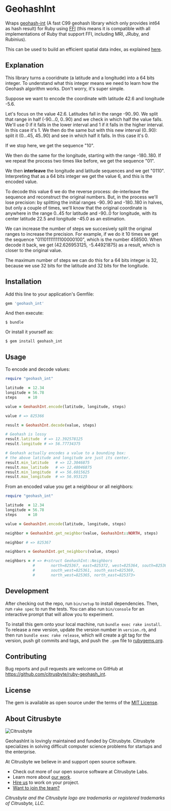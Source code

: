 # GeohashInt

Wraps [geohash-int](https://github.com/yinqiwen/geohash-int)
(A fast C99 geohash library which only provides int64 as hash result) for Ruby
using [FFI](https://github.com/ffi/ffi) (this means it is compatible with all
implementations of Ruby that support FFI, including MRI, JRuby, and Rubinius).

This can be used to build an efficient spatial data index, as explained
[here](https://github.com/yinqiwen/ardb/wiki/Spatial-Index).

## Explanation

This library turns a cooridnate (a latitude and a longitude) into a 64 bits
integer. To understand what this integer means we need to learn how the Geohash
algorithm works. Don't worry, it's super simple.

Suppose we want to encode the coordinate with latitude 42.6 and longitude -5.6.

Let's focus on the value 42.6. Latitudes fall in the range -90..90. We split that
range in half (-90...0, 0..90) and we check in which half the value falls. We'll
use 0 if it falls in the lower interval and 1 if it falls in the higher interval.
In this case it's 1. We then do the same but with this new interval (0..90): split
it (0...45, 45..90) and see in which half it falls. In this case it's 0.

If we stop here, we get the sequence "10".

We then do the same for the longitude, starting with the range -180..180.
If we repeat the process two times like before, we get the sequence "01".

We then **interleave** the longitude and latitude sequences and we get "0110".
Interpreting that as a 64 bits integer we get the value 6, and this is the encoded value.

To decode this value 6 we do the reverse process: de-interleave the sequence and
reconstruct the original numbers. But, in the process we'll lose precision:
by splitting the initial ranges -90..90 and -180..180 in halves, but only a couple
of times, we'll know that the original coordinate is anywhere in the range 0..45 for
latitude and -90..0 for longitude, with its center latitude 22.5 and longitude -45.0
as an estimation.

We can increase the number of steps we succesively split the original ranges to
increase the precision. For example, if we do it 10 times we get the sequence
"01101111111100000100", which is the number 458500. When decode it back, we get
(42.626953125, -5.44921875) as a result, which is closer to the original value.

The maximum number of steps we can do this for a 64 bits integer is 32,
because we use 32 bits for the latitude and 32 bits for the longitude.

## Installation

Add this line to your application's Gemfile:

```ruby
gem 'geohash_int'
```

And then execute:

    $ bundle

Or install it yourself as:

    $ gem install geohash_int

## Usage

To encode and decode values:

```ruby
require "geohash_int"

latitude  = 12.34
longitude = 56.78
steps     = 10

value = GeohashInt.encode(latitude, longitude, steps)

value # => 825366

result = GeohashInt.decode(value, steps)

# Geohash is lossy
result.latitude  # => 12.392578125
result.longitude # => 56.77734375

# Geohash actually encodes a value to a bounding box:
# the above latitude and longitude are just its center.
result.min_latitude   # => 12.3046875
result.max_latitude   # => 12.48046875
result.min_longitude  # => 56.6015625
result.max_longitude  # => 56.953125
```

From an encoded value you get a neighbour or all neighbors:

```ruby
require "geohash_int"

latitude  = 12.34
longitude = 56.78
steps     = 10

value = GeohashInt.encode(latitude, longitude, steps)

neighbor = GeohashInt.get_neighbor(value, GeohashInt::NORTH, steps)

neighbor # => 825367

neighbors = GeohashInt.get_neighbors(value, steps)

neighbors = # => #<struct GeohashInt::Neighbors
            #       north=825367, east=825372, west=825364, south=825363,
            #       south_west=825361, south_east=825369,
            #       north_west=825365, north_east=825373>
```

## Development

After checking out the repo, run `bin/setup` to install dependencies. Then, run `rake spec` to run the tests. You can also run `bin/console` for an interactive prompt that will allow you to experiment.

To install this gem onto your local machine, run `bundle exec rake install`. To release a new version, update the version number in `version.rb`, and then run `bundle exec rake release`, which will create a git tag for the version, push git commits and tags, and push the `.gem` file to [rubygems.org](https://rubygems.org).

## Contributing

Bug reports and pull requests are welcome on GitHub at https://github.com/citrusbyte/ruby-geohash_int.

## License

The gem is available as open source under the terms of the [MIT License](http://opensource.org/licenses/MIT).

## About Citrusbyte

![Citrusbyte](http://i.imgur.com/W6eISI3.png)

GeohashInt is lovingly maintained and funded by Citrusbyte.
Citrusbyte specializes in solving difficult computer science problems for startups and the enterprise.

At Citrusbyte we believe in and support open source software.
* Check out more of our open source software at Citrusbyte Labs.
* Learn more about [our work](https://citrusbyte.com/portfolio).
* [Hire us](https://citrusbyte.com/contact) to work on your project.
* [Want to join the team?](http://careers.citrusbyte.com)

*Citrusbyte and the Citrusbyte logo are trademarks or registered trademarks of Citrusbyte, LLC.*
